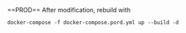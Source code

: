 ==PROD==
After modification, rebuild with

`docker-compose -f docker-compose.pord.yml up --build -d`


